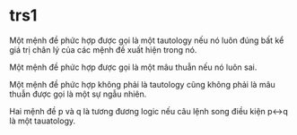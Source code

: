 
# trs1
Một mệnh đề phức hợp được gọi là một tautology nếu nó luôn đúng bất kể giá trị chân lý của các mệnh đề xuất hiện trong nó.

Một mệnh đề phức hợp được gọi là một mâu thuẫn nếu nó luôn sai.

Một mệnh đề phức hợp không phải là tautology cũng không phải là mâu thuẫn được gọi là một sự ngẫu nhiên.

Hai mệnh đề p và q là tương đương logic nếu câu lệnh song điều kiện p$\leftrightarrow$q là một tauatology.

